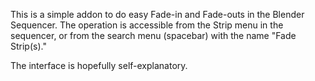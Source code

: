 This is a simple addon to do easy Fade-in and Fade-outs in the Blender Sequencer. The operation is accessible from the Strip menu in the sequencer, or from the search menu (spacebar) with the name "Fade Strip(s)."

The interface is hopefully self-explanatory.
